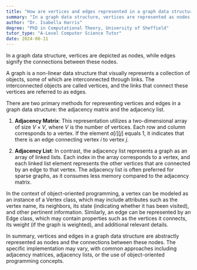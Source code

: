 ```yaml
---
title: "How are vertices and edges represented in a graph data structure?"
summary: "In a graph data structure, vertices are represented as nodes and edges are represented as connections between these nodes."
author: "Dr. Isabella Harris"
degree: "PhD in Computational Theory, University of Sheffield"
tutor_type: "A-Level Computer Science Tutor"
date: 2024-06-11
---
```


In a graph data structure, vertices are depicted as nodes, while edges signify the connections between these nodes.

A graph is a non-linear data structure that visually represents a collection of objects, some of which are interconnected through links. The interconnected objects are called vertices, and the links that connect these vertices are referred to as edges.

There are two primary methods for representing vertices and edges in a graph data structure: the adjacency matrix and the adjacency list. 

1. **Adjacency Matrix**: This representation utilizes a two-dimensional array of size $V \times V$, where $V$ is the number of vertices. Each row and column corresponds to a vertex. If the element $a[i][j]$ equals $1$, it indicates that there is an edge connecting vertex $i$ to vertex $j$.

2. **Adjacency List**: In contrast, the adjacency list represents a graph as an array of linked lists. Each index in the array corresponds to a vertex, and each linked list element represents the other vertices that are connected by an edge to that vertex. The adjacency list is often preferred for sparse graphs, as it consumes less memory compared to the adjacency matrix.

In the context of object-oriented programming, a vertex can be modeled as an instance of a Vertex class, which may include attributes such as the vertex name, its neighbors, its state (indicating whether it has been visited), and other pertinent information. Similarly, an edge can be represented by an Edge class, which may contain properties such as the vertices it connects, its weight (if the graph is weighted), and additional relevant details.

In summary, vertices and edges in a graph data structure are abstractly represented as nodes and the connections between these nodes. The specific implementation may vary, with common approaches including adjacency matrices, adjacency lists, or the use of object-oriented programming concepts.
    
